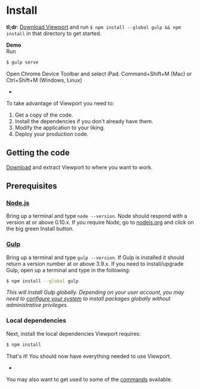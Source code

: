 # Install

**tl;dr**: [Download Viewport](https://github.com/gruntmonkeyLLC/viewport/archive/master.zip) and run `$ npm install --global gulp && npm install` in that directory to get started.


**Demo**  
Run
```sh
$ gulp serve
```
Open Chrome Device Toolbar and select iPad.
Command+Shift+M (Mac) or Ctrl+Shift+M (Windows, Linux)


-

To take advantage of Viewport you need to:

1. Get a copy of the code.
2. Install the dependencies if you don't already have them.
3. Modify the application to your liking.
4. Deploy your production code.

## Getting the code

[Download](https://github.com/gruntmonkeyLLC/viewport/archive/master.zip) and extract Viewport to where you want to work.

## Prerequisites

### [Node.js](https://nodejs.org)

Bring up a terminal and type `node --version`.
Node should respond with a version at or above 0.10.x.
If you require Node, go to [nodejs.org](https://nodejs.org) and click on the big green Install button.

### [Gulp](http://gulpjs.com)

Bring up a terminal and type `gulp --version`.
If Gulp is installed it should return a version number at or above 3.9.x.
If you need to install/upgrade Gulp, open up a terminal and type in the following:

```sh
$ npm install --global gulp
```

*This will install Gulp globally. Depending on your user account, you may need to [configure your system](https://github.com/sindresorhus/guides/blob/master/npm-global-without-sudo.md) to install packages globally without administrative privileges.*


### Local dependencies

Next, install the local dependencies Viewport requires:

```sh
$ npm install
```

That's it! You should now have everything needed to use Viewport.

-

You may also want to get used to some of the [commands](commands.md) available.
